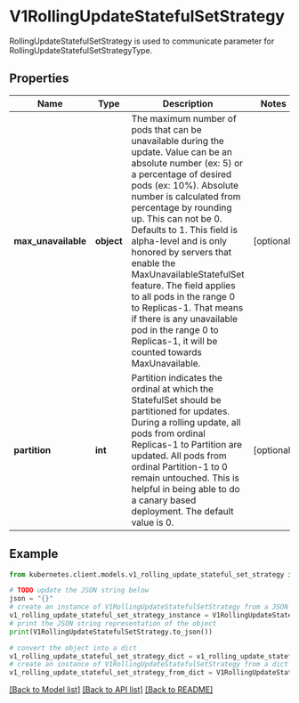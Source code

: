# V1RollingUpdateStatefulSetStrategy

RollingUpdateStatefulSetStrategy is used to communicate parameter for RollingUpdateStatefulSetStrategyType.

## Properties

Name | Type | Description | Notes
------------ | ------------- | ------------- | -------------
**max_unavailable** | **object** | The maximum number of pods that can be unavailable during the update. Value can be an absolute number (ex: 5) or a percentage of desired pods (ex: 10%). Absolute number is calculated from percentage by rounding up. This can not be 0. Defaults to 1. This field is alpha-level and is only honored by servers that enable the MaxUnavailableStatefulSet feature. The field applies to all pods in the range 0 to Replicas-1. That means if there is any unavailable pod in the range 0 to Replicas-1, it will be counted towards MaxUnavailable. | [optional] 
**partition** | **int** | Partition indicates the ordinal at which the StatefulSet should be partitioned for updates. During a rolling update, all pods from ordinal Replicas-1 to Partition are updated. All pods from ordinal Partition-1 to 0 remain untouched. This is helpful in being able to do a canary based deployment. The default value is 0. | [optional] 

## Example

```python
from kubernetes.client.models.v1_rolling_update_stateful_set_strategy import V1RollingUpdateStatefulSetStrategy

# TODO update the JSON string below
json = "{}"
# create an instance of V1RollingUpdateStatefulSetStrategy from a JSON string
v1_rolling_update_stateful_set_strategy_instance = V1RollingUpdateStatefulSetStrategy.from_json(json)
# print the JSON string representation of the object
print(V1RollingUpdateStatefulSetStrategy.to_json())

# convert the object into a dict
v1_rolling_update_stateful_set_strategy_dict = v1_rolling_update_stateful_set_strategy_instance.to_dict()
# create an instance of V1RollingUpdateStatefulSetStrategy from a dict
v1_rolling_update_stateful_set_strategy_from_dict = V1RollingUpdateStatefulSetStrategy.from_dict(v1_rolling_update_stateful_set_strategy_dict)
```
[[Back to Model list]](../README.md#documentation-for-models) [[Back to API list]](../README.md#documentation-for-api-endpoints) [[Back to README]](../README.md)


